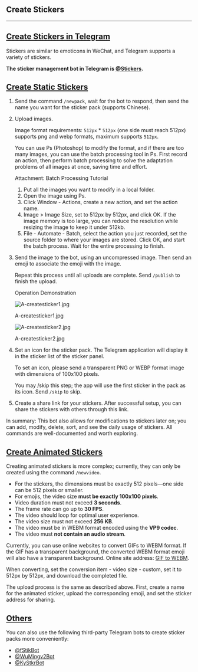## Create Stickers

---

## [Create Stickers in Telegram](#create-stickers-in-telegram)

Stickers are similar to emoticons in WeChat, and Telegram supports a variety of stickers.

**The sticker management bot in Telegram is [@Stickers](https://t.me/Stickers).**

## [Create Static Stickers](#create-static-stickers)

1.  Send the command `/newpack`, wait for the bot to respond, then send the name you want for the sticker pack (supports Chinese).
2.  Upload images.

    Image format requirements: `512px` * `512px` (one side must reach 512px) supports png and webp formats, maximum supports `512px`.

    You can use Ps (Photoshop) to modify the format, and if there are too many images, you can use the batch processing tool in Ps. First record an action, then perform batch processing to solve the adaptation problems of all images at once, saving time and effort.

    Attachment: Batch Processing Tutorial

    1.  Put all the images you want to modify in a local folder.
    2.  Open the image using Ps.
    3.  Click Window - Actions, create a new action, and set the action name.
    4.  Image > Image Size, set to 512px by 512px, and click OK. If the image memory is too large, you can reduce the resolution while resizing the image to keep it under 512kb.
    5.  File - Automate - Batch, select the action you just recorded, set the source folder to where your images are stored. Click OK, and start the batch process. Wait for the entire processing to finish.

3.  Send the image to the bot, using an uncompressed image. Then send an emoji to associate the emoji with the image.

    Repeat this process until all uploads are complete. Send `/publish` to finish the upload.

    Operation Demonstration

    ![A-createsticker1.jpg](https://cdn.jsdelivr.net/gh/tgwiki/images/A/createsticker1.jpg)

    A-createsticker1.jpg

    ![A-createsticker2.jpg](https://cdn.jsdelivr.net/gh/tgwiki/images/A/createsticker2.jpg)

    A-createsticker2.jpg

4.  Set an icon for the sticker pack. The Telegram application will display it in the sticker list of the sticker panel.

    To set an icon, please send a transparent PNG or WEBP format image with dimensions of 100x100 pixels.

    You may /skip this step; the app will use the first sticker in the pack as its icon. Send `/skip` to skip.

5.  Create a share link for your stickers. After successful setup, you can share the stickers with others through this link.

In summary: This bot also allows for modifications to stickers later on; you can add, modify, delete, sort, and see the daily usage of stickers. All commands are well-documented and worth exploring.

## [Create Animated Stickers](#create-animated-stickers)

Creating animated stickers is more complex; currently, they can only be created using the command `/newvideo`.

- For the stickers, the dimensions must be exactly 512 pixels—one side can be 512 pixels or smaller.
- For emojis, the video size **must be exactly 100x100 pixels**.
- Video duration must not exceed **3 seconds**.
- The frame rate can go up to **30 FPS**.
- The video should loop for optimal user experience.
- The video size must not exceed **256 KB**.
- The video must be in WEBM format encoded using the **VP9 codec**.
- The video must **not contain an audio stream**.

Currently, you can use online websites to convert GIFs to WEBM format. If the GIF has a transparent background, the converted WEBM format emoji will also have a transparent background. Online site address: [GIF to WEBM](https://cdkm.com/cn/gif-to-webm).

When converting, set the conversion item - video size - custom, set it to 512px by 512px, and download the completed file.

The upload process is the same as described above. First, create a name for the animated sticker, upload the corresponding emoji, and set the sticker address for sharing.

## [Others](#others)

You can also use the following third-party Telegram bots to create sticker packs more conveniently:

- [@fStikBot](https://t.me/fStikBot)
- [@WuMingv2Bot](https://t.me/WuMingv2Bot)
- [@KyStkrBot](https://t.me/KyStkrBot)